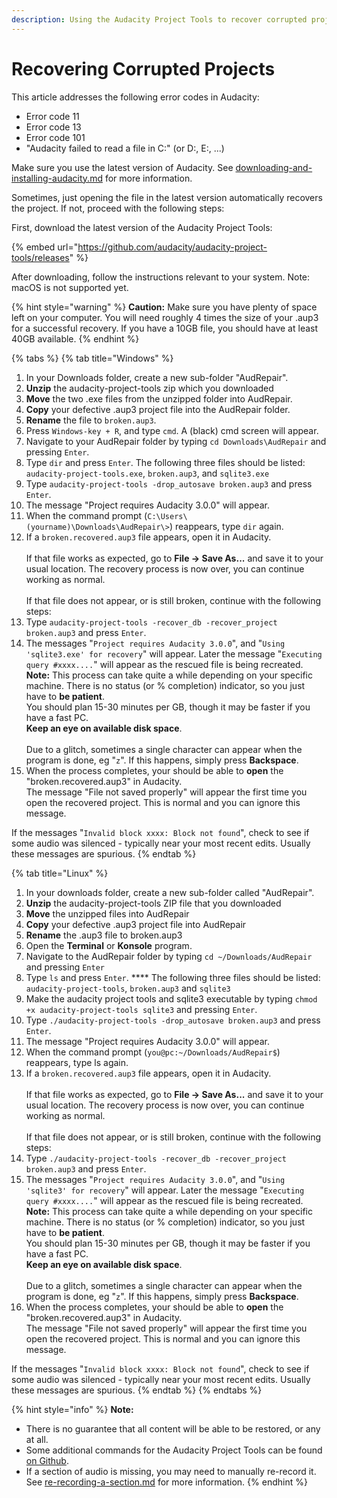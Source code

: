 ```yaml
---
description: Using the Audacity Project Tools to recover corrupted projects
---
```


# Recovering Corrupted Projects

This article addresses the following error codes in Audacity:&#x20;

* Error code 11
* Error code 13
* Error code 101
* "Audacity failed to read a file in C:" (or D:, E:, ...)

Make sure you use the latest version of Audacity. See [downloading-and-installing-audacity.md](../basics/downloading-and-installing-audacity.md "mention") for more information.

Sometimes, just opening the file in the latest version automatically recovers the project. If not, proceed with the following steps:&#x20;

First, download the latest version of the Audacity Project Tools:

{% embed url="https://github.com/audacity/audacity-project-tools/releases" %}

After downloading, follow the instructions relevant to your system. Note: macOS is not supported yet.&#x20;

{% hint style="warning" %}
**Caution:** Make sure you have plenty of space left on your computer. You will need roughly 4 times the size of your .aup3 for a successful recovery. If you have a 10GB file, you should have at least 40GB available.
{% endhint %}

{% tabs %}
{% tab title="Windows" %}
1. In your Downloads folder, create a new sub-folder "AudRepair".
2. **Unzip** the audacity-project-tools zip which you downloaded&#x20;
3. **Move** the two .exe files from the unzipped folder into AudRepair.
4. **Copy** your defective .aup3 project file into the AudRepair folder.
5. **Rename** the file to `broken.aup3`.
6. Press `Windows-key + R`, and type `cmd`. A (black) cmd screen will appear.
7. Navigate to your AudRepair folder by typing `cd Downloads\AudRepair` and pressing `Enter`.
8. Type `dir` and press `Enter`. The following three files should be listed: `audacity-project-tools.exe`, `broken.aup3`, and `sqlite3.exe`
9. Type `audacity-project-tools -drop_autosave broken.aup3` and press `Enter`.
10. The message "Project requires Audacity 3.0.0" will appear.
11. When the command prompt (`C:\Users\(yourname)\Downloads\AudRepair\>`) reappears, type `dir` again.&#x20;
12. If a `broken.recovered.aup3` file appears, open it in Audacity.\
    \
    If that file works as expected, go to **File -> Save As...** and save it to your usual location. The recovery process is now over, you can continue working as normal. \
    \
    If that file does not appear, or is still broken, continue with the following steps:
13. Type `audacity-project-tools -recover_db -recover_project broken.aup3` and press `Enter`.
14. The messages "`Project requires Audacity 3.0.0`", and "`Using 'sqlite3.exe' for recovery`" will appear. Later the message "`Executing query #xxxx....`" will appear as the rescued file is being recreated. \
    **Note:** This process can take quite a while depending on your specific machine. There is no status (or % completion) indicator, so you just have to **be patient**. \
    You should plan 15-30 minutes per GB, though it may be faster if you have a fast PC. \
    **Keep an eye on available disk space**. \
    \
    Due to a glitch, sometimes a single character can appear when the program is done, eg "`z`". If this happens, simply press **Backspace**.&#x20;
15. When the process completes, your should be able to **open** the "broken.recovered.aup3" in Audacity. \
    The message "File not saved properly" will appear the first time you open the recovered project. This is normal and you can ignore this message.

If the messages "`Invalid block xxxx: Block not found`", check to see if some audio was silenced - typically near your most recent edits. Usually these messages are spurious.
{% endtab %}

{% tab title="Linux" %}
1. In your downloads folder, create a new sub-folder called "AudRepair".
2. **Unzip** the audacity-project-tools ZIP file that you downloaded
3. **Move** the unzipped files into AudRepair
4. **Copy** your defective .aup3 project file into AudRepair
5. **Rename** the .aup3 file to broken.aup3
6. Open the **Terminal** or **Konsole** program.
7. Navigate to the AudRepair folder by typing `cd ~/Downloads/AudRepair` and pressing `Enter`
8. Type `ls` and press `Enter`. **** The following three files should be listed: `audacity-project-tools`, `broken.aup3` and `sqlite3`
9. Make the audacity project tools and sqlite3 executable by typing `chmod +x audacity-project-tools sqlite3` and pressing `Enter`.
10. Type `./audacity-project-tools -drop_autosave broken.aup3` and press `Enter`.
11. The message "Project requires Audacity 3.0.0" will appear.
12. When the command prompt (`you@pc:~/Downloads/AudRepair$`) reappears, type ls again.&#x20;
13. If a `broken.recovered.aup3` file appears, open it in Audacity.\
    \
    If that file works as expected, go to **File -> Save As...** and save it to your usual location. The recovery process is now over, you can continue working as normal. \
    \
    If that file does not appear, or is still broken, continue with the following steps:
14. Type `./audacity-project-tools -recover_db -recover_project broken.aup3` and press `Enter`.
15. The messages "`Project requires Audacity 3.0.0`", and "`Using 'sqlite3' for recovery`" will appear. Later the message "`Executing query #xxxx....`" will appear as the rescued file is being recreated. \
    **Note:** This process can take quite a while depending on your specific machine. There is no status (or % completion) indicator, so you just have to **be patient**. \
    You should plan 15-30 minutes per GB, though it may be faster if you have a fast PC. \
    **Keep an eye on available disk space**. \
    \
    Due to a glitch, sometimes a single character can appear when the program is done, eg "`z`". If this happens, simply press **Backspace**.&#x20;
16. When the process completes, your should be able to **open** the "broken.recovered.aup3" in Audacity. \
    The message "File not saved properly" will appear the first time you open the recovered project. This is normal and you can ignore this message.

If the messages "`Invalid block xxxx: Block not found`", check to see if some audio was silenced - typically near your most recent edits. Usually these messages are spurious.
{% endtab %}
{% endtabs %}

{% hint style="info" %}
**Note:**&#x20;

* There is no guarantee that all content will be able to be restored, or any at all.&#x20;
* Some additional commands for the Audacity Project Tools can be found [on Github](https://github.com/audacity/audacity-project-tools#using-the-audacity-project-tools).
* If a section of audio is missing, you may need to manually re-record it. See [re-recording-a-section.md](../repairing-audio/re-recording-a-section.md "mention") for more information.
{% endhint %}
